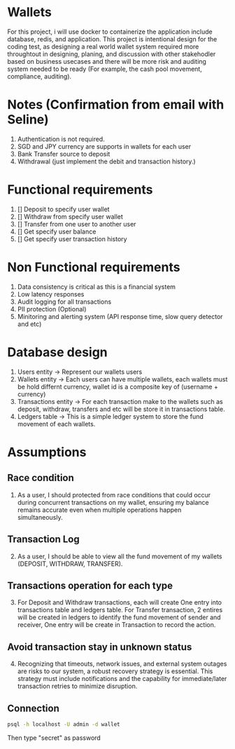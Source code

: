 # Wallets

For this project, i will use docker to containerize the application include database, redis, and application. This project is intentional design for the coding test, as designing a real world wallet system required more throughtout in designing, planing, and discussion with other stakehodler based on business usecases and there will be more risk and auditing system needed to be ready (For example, the cash pool movement, compliance, auditing).

# Notes (Confirmation from email with Seline)

1. Authentication is not required.
2. SGD and JPY currency are supports in wallets for each user
3. Bank Transfer source to deposit
4. Withdrawal (just implement the debit and transaction history.)

# Functional requirements

1. [] Deposit to specify user wallet
2. [] Withdraw from specify user wallet
3. [] Transfer from one user to another user
4. [] Get specify user balance
5. [] Get specify user transaction history

# Non Functional requirements

1. Data consistency is critical as this is a financial system
2. Low latency responses
3. Audit logging for all transactions
4. PII protection (Optional)
5. Minitoring and alerting system (API response time, slow query detector and etc)

# Database design

1. Users entity -> Represent our wallets users
2. Wallets entity -> Each users can have multiple wallets, each wallets must be hold differnt currency, wallet id is a composite key of (username + currency)
3. Transactions entity -> For each transaction make to the wallets such as deposit, withdraw, transfers and etc will be store it in transactions table.
4. Ledgers table -> This is a simple ledger system to store the fund movement of each wallets.

# Assumptions

## Race condition

1. As a user, I should protected from race conditions that could occur during concurrent transactions on my wallet, ensuring my balance remains accurate even when multiple operations happen simultaneously.

## Transaction Log

2. As a user, I should be able to view all the fund movement of my wallets (DEPOSIT, WITHDRAW, TRANSFER).

## Transactions operation for each type

3. For Deposit and Withdraw transactions, each will create One entry into transactions table and ledgers table. For Transfer transaction, 2 entires will be created in ledgers to identify the fund movement of sender and receiver, One entry will be create in Transaction to record the action.

## Avoid transaction stay in unknown status

4. Recognizing that timeouts, network issues, and external system outages are risks to our system, a robust recovery strategy is essential. This strategy must include notifications and the capability for immediate/later transaction retries to minimize disruption.

## Connection

```bash
psql -h localhost -U admin -d wallet
```

Then type "secret" as password
